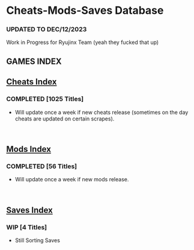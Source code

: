 # Cheats-Mods-Saves Database

### UPDATED TO DEC/12/2023

Work in Progress for Ryujinx Team (yeah they fucked that up)


## GAMES INDEX

## [Cheats Index](Cheats.md)
### COMPLETED [1025 Titles]
- Will update once a week if new cheats release (sometimes on the day cheats are updated on certain scrapes).
</br>

## [Mods Index](Mods.md)
### COMPLETED [56 Titles]
- Will update once a week if new mods release.
</br>

## [Saves Index](Saves.md)
### WIP [4 Titles] 
- Still Sorting Saves
